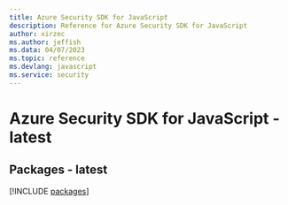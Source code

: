 ```yaml
---
title: Azure Security SDK for JavaScript
description: Reference for Azure Security SDK for JavaScript
author: xirzec
ms.author: jeffish
ms.data: 04/07/2023
ms.topic: reference
ms.devlang: javascript
ms.service: security
---
```

# Azure Security SDK for JavaScript - latest
## Packages - latest
[!INCLUDE [packages](security-index.md)]